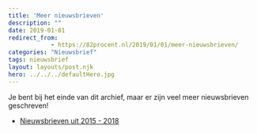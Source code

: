 ```yaml
---
title: 'Meer nieuwsbrieven'
description: ""
date: 2019-01-01
redirect_from: 
            - https://82procent.nl/2019/01/01/meer-nieuwsbrieven/
categories: "Nieuwsbrief"
tags: nieuwsbrief	
layout: layouts/post.njk
hero: ../../../defaultHero.jpg
---
```

<!-- wp:paragraph -->

Je bent bij het einde van dit archief, maar er zijn veel meer nieuwsbrieven geschreven!

<!-- /wp:paragraph -->

<!-- wp:list -->

- [Nieuwsbrieven uit 2015 - 2018](https://github.com/reinier/82procent-nieuwsbrieven)

<!-- /wp:list -->
